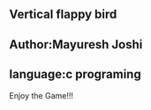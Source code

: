 <h2>Vertical flappy bird</h2>
<h2>Author:Mayuresh Joshi</h2>
<h2>language:c programing</h2>
Enjoy the Game!!!
